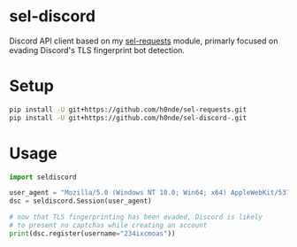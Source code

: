 # sel-discord
Discord API client based on my [sel-requests](https://github.com/h0nde/sel-requests) module, primarly focused on evading Discord's TLS fingerprint bot detection.

# Setup
```bash
pip install -U git+https://github.com/h0nde/sel-requests.git
pip install -U git+https://github.com/h0nde/sel-discord-.git
```

# Usage
```python
import seldiscord

user_agent = "Mozilla/5.0 (Windows NT 10.0; Win64; x64) AppleWebKit/537.36 (KHTML, like Gecko) Chrome/86.0.4240.198 Safari/537.36"
dsc = seldiscord.Session(user_agent)

# now that TLS fingerprinting has been evaded, Discord is likely
# to present no captchas while creating an account
print(dsc.register(username="234ixcmoas"))
```
